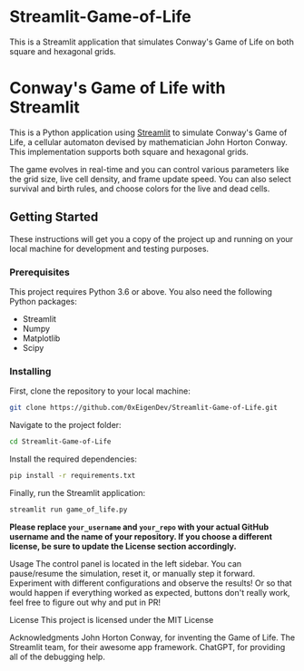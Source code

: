 # Streamlit-Game-of-Life
This is a Streamlit application that simulates Conway's Game of Life on both square and hexagonal grids.

# Conway's Game of Life with Streamlit

This is a Python application using [Streamlit](https://streamlit.io) to simulate Conway's Game of Life, a cellular automaton devised by mathematician John Horton Conway. This implementation supports both square and hexagonal grids.

The game evolves in real-time and you can control various parameters like the grid size, live cell density, and frame update speed. You can also select survival and birth rules, and choose colors for the live and dead cells.

## Getting Started

These instructions will get you a copy of the project up and running on your local machine for development and testing purposes.

### Prerequisites

This project requires Python 3.6 or above. You also need the following Python packages:

- Streamlit
- Numpy
- Matplotlib
- Scipy

### Installing

First, clone the repository to your local machine:

```bash
git clone https://github.com/0xEigenDev/Streamlit-Game-of-Life.git
```

Navigate to the project folder:

```bash
cd Streamlit-Game-of-Life
```

Install the required dependencies:

```bash
pip install -r requirements.txt
```

Finally, run the Streamlit application:

```bash
streamlit run game_of_life.py
```

**Please replace `your_username` and `your_repo` with your actual GitHub username and the name of your repository. If you choose a different license, be sure to update the License section accordingly.**

Usage
The control panel is located in the left sidebar. You can pause/resume the simulation, reset it, or manually step it forward. Experiment with different configurations and observe the results! Or so that would happen if everything worked as expected, buttons don't really work, feel free to figure out why and put in PR!

License
This project is licensed under the MIT License

Acknowledgments
John Horton Conway, for inventing the Game of Life.
The Streamlit team, for their awesome app framework.
ChatGPT, for providing all of the debugging help.
